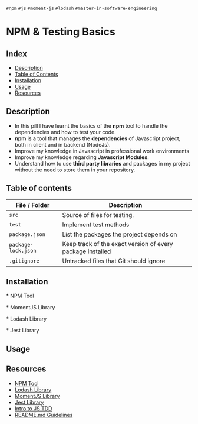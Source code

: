 `#npm` `#js` `#moment-js` `#lodash` `#master-in-software-engineering`

# NPM & Testing Basics <!-- omit in toc -->

## Index <!-- omit in toc -->

- [Description](#description)
- [Table of Contents](#table-of-contents)
- [Installation](#installation)
- [Usage](#usage)
- [Resources](#resources)

## Description

- In this pill I have learnt the basics of the **npm** tool to handle the dependencies and how to test your code.
- **npm** is a tool that manages the **dependencies** of Javascript project, both in client and in backend (NodeJs).
- Improve my knowledge in Javascript in professional work environments
- Improve my knowledge regarding **Javascript Modules**.
- Understand how to use **third party libraries** and packages in my project without the need to store them in your repository.

## Table of contents

| File / Folder       | Description                                                |
| ------------------- | ---------------------------------------------------------- |
| `src`               | Source of files for testing.                               |
| `test`              | Implement test methods                                     |
| `package.json`      | List the packages the project depends on                   |
| `package-lock.json` | Keep track of the exact version of every package installed |
| `.gitignore`        | Untracked files that Git should ignore                     |

## Installation

\* NPM Tool

\* MomentJS Library

\* Lodash Library

\* Jest Library

## Usage

## Resources

- [NPM Tool](https://www.npmjs.com/)
- [Lodash Library](https://lodash.com/)
- [MomentJS Library](https://momentjs.com)
- [Jest Library](https://jestjs.io/)
- [Intro to JS TDD](https://www.youtube.com/watch?v=SbKPgaRZsxA)
- [README.md Guidelines](https://github.com/othneildrew/Best-README-Template)
